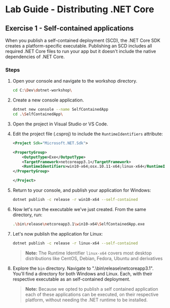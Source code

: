 # Lab Guide - Distributing .NET Core

## Exercise 1 - Self-contained applications

When you publish a self-contained deployment (SCD), the .NET Core SDK creates a platform-specific executable. Publishing an SCD includes all required .NET Core files to run your app but it doesn't include the native dependencies of .NET Core.

### Steps

1. Open your console and navigate to the workshop directory.

    ```bash
    cd C:\Dev\dotnet-workshop\
    ```

1. Create a new console application.

    ```bash
    dotnet new console --name SelfContainedApp
    cd .\SelfContainedApp\
    ```

1. Open the project in Visual Studio or VS Code.

1. Edit the project file (.csproj) to include the ```RuntimeIdentifiers``` attribute:

    ```xml
    <Project Sdk="Microsoft.NET.Sdk">

    <PropertyGroup>
        <OutputType>Exe</OutputType>
        <TargetFramework>netcoreapp3.1</TargetFramework>
        <RuntimeIdentifiers>win10-x64;osx.10.11-x64;linux-x64</RuntimeIdentifiers>
    </PropertyGroup>

    </Project>
    ```

1. Return to your console, and publish your application for Windows:

    ```bash
    dotnet publish -c release -r win10-x64 --self-contained
    ```

1. Now let's run the executable we've just created. From the same directory, run:

    ```bash
    .\bin\release\netcoreapp3.1\win10-x64\SelfContainedApp.exe
    ```

1. Let's now publish the application for Linux:

    ```bash
    dotnet publish -c release -r linux-x64 --self-contained
    ```

    >**Note:** The Runtime Identifier `linux-x64` covers most desktop distributions like CentOS, Debian, Fedora, Ubuntu and derivatives

1. Explore the ```bin``` directory. Navigate to ".\bin\release\netcoreapp3.1". You'll find a directory for both Windows and Linux. Each, with their respective executable as an self-contained deployment.

    > **Note:** Because we opted to publish a self contained application each of these applications can be executed, on their respective platform, without needing the .NET runtime to be installed.
